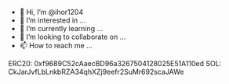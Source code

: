 - 👋 Hi, I’m @ihor1204
- 👀 I’m interested in ...
- 🌱 I’m currently learning ...
- 💞️ I’m looking to collaborate on ...
- 📫 How to reach me ...

ERC20: 0xf9689C52cAaecBD96a3267504128025E51A110ed
SOL: CkJarJvfLbLnkbRZA34qhXZj9eefr2SuMr692scaJAWe
